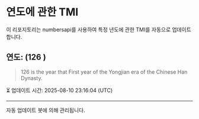 
# 연도에 관한 TMI

이 리포지토리는 numbersapi를 사용하여 특정 년도에 관한 TMI를 자동으로 업데이트합니다.

## 연도: (126 )
> 126 is the year that First year of the Yongjian era of the Chinese Han Dynasty.

⏳ 업데이트 시간: 2025-08-10 23:16:04 (UTC)

---
자동 업데이트 봇에 의해 관리됩니다.
